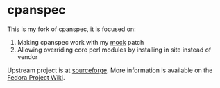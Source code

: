 # cpanspec

This is my fork of cpanspec, it is focused on:

1. Making cpanspec work with my [mock](https://github.com/jfearn/mock) patch
1. Allowing overriding core perl modules by installing in site instead of vendor

Upstream project is at [sourceforge](http://cpanspec.sourceforge.net/). More information is available on the [ Fedora Project Wiki](http://fedoraproject.org/wiki/Perl/cpanspec).


